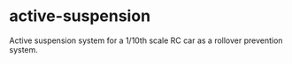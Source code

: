 # active-suspension
Active suspension system for a 1/10th scale RC car as a rollover prevention system.
